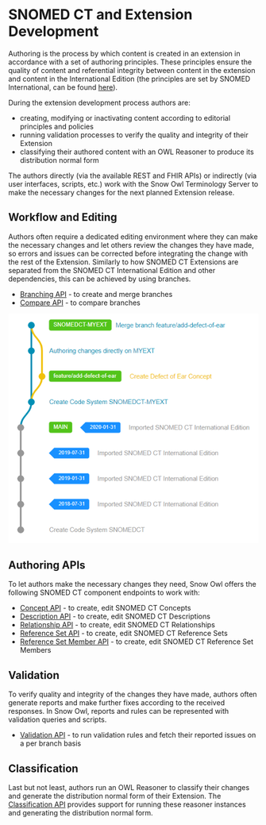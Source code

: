 # SNOMED CT and Extension Development

Authoring is the process by which content is created in an extension in accordance with a set of authoring principles. These principles ensure the quality of content and referential integrity between content in the extension and content in the International Edition (the principles are set by SNOMED International, can be found [here](https://confluence.ihtsdotools.org/display/DOCEXTPG/5.4+Authoring)).

During the extension development process authors are:
* creating, modifying or inactivating content according to editorial principles and policies
* running validation processes to verify the quality and integrity of their Extension
* classifying their authored content with an OWL Reasoner to produce its distribution normal form

The authors directly (via the available REST and FHIR APIs) or indirectly (via user interfaces, scripts, etc.) work with the Snow Owl Terminology Server to make the necessary changes for the next planned Extension release.

## Workflow and Editing

Authors often require a dedicated editing environment where they can make the necessary changes and let others review the changes they have made, so errors and issues can be corrected before integrating the change with the rest of the Extension.
Similarly to how SNOMED CT Extensions are separated from the SNOMED CT International Edition and other dependencies, this can be achieved by using branches.

* [Branching API](../api/snomed/branching.md) - to create and merge branches
* [Compare API](../api/snomed/compare.md) - to compare branches

![workflow-branch-authoring](images/workflow-branch-authoring.png "SNOMED CT Extension Feature Branches")

## Authoring APIs

To let authors make the necessary changes they need, Snow Owl offers the following SNOMED CT component endpoints to work with:

* [Concept API](../api/snomed/concepts.md) - to create, edit SNOMED CT Concepts
* [Description API](../api/snomed/descriptions.md) - to create, edit SNOMED CT Descriptions
* [Relationship API](../api/snomed/relationships.md) - to create, edit SNOMED CT Relationships
* [Reference Set API](../api/snomed/refsets.md) - to create, edit SNOMED CT Reference Sets
* [Reference Set Member API](../api/snomed/members.md) - to create, edit SNOMED CT Reference Set Members

## Validation

To verify quality and integrity of the changes they have made, authors often generate reports and make further fixes according to the received responses.
In Snow Owl, reports and rules can be represented with validation queries and scripts.

* [Validation API](../api/snomed/validation.md) - to run validation rules and fetch their reported issues on a per branch basis

## Classification

Last but not least, authors run an OWL Reasoner to classify their changes and generate the distribution normal form of their Extension.
The [Classification API](../api/snomed/classification.md) provides support for running these reasoner instances and generating the distribution normal form.
